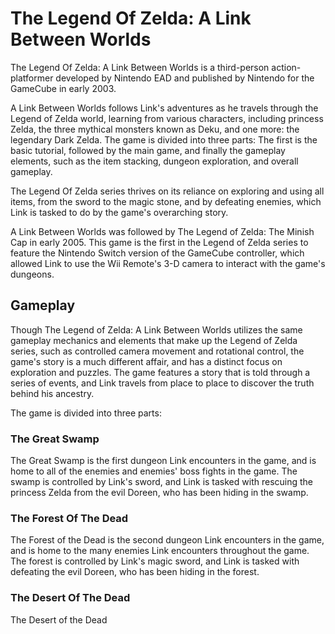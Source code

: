 # The Legend Of Zelda: A Link Between Worlds

The Legend Of Zelda: A Link Between Worlds is a third-person action-platformer developed by Nintendo EAD and published by Nintendo for the GameCube in early 2003.

A Link Between Worlds follows Link's adventures as he travels through the Legend of Zelda world, learning from various characters, including princess Zelda, the three mythical monsters known as Deku, and one more: the legendary Dark Zelda. The game is divided into three parts: The first is the basic tutorial, followed by the main game, and finally the gameplay elements, such as the item stacking, dungeon exploration, and overall gameplay.

The Legend Of Zelda series thrives on its reliance on exploring and using all items, from the sword to the magic stone, and by defeating enemies, which Link is tasked to do by the game's overarching story.

A Link Between Worlds was followed by The Legend of Zelda: The Minish Cap in early 2005. This game is the first in the Legend of Zelda series to feature the Nintendo Switch version of the GameCube controller, which allowed Link to use the Wii Remote's 3-D camera to interact with the game's dungeons.

## Gameplay

Though The Legend of Zelda: A Link Between Worlds utilizes the same gameplay mechanics and elements that make up the Legend of Zelda series, such as controlled camera movement and rotational control, the game's story is a much different affair, and has a distinct focus on exploration and puzzles. The game features a story that is told through a series of events, and Link travels from place to place to discover the truth behind his ancestry.

The game is divided into three parts:

### The Great Swamp

The Great Swamp is the first dungeon Link encounters in the game, and is home to all of the enemies and enemies' boss fights in the game. The swamp is controlled by Link's sword, and Link is tasked with rescuing the princess Zelda from the evil Doreen, who has been hiding in the swamp.

### The Forest Of The Dead

The Forest of the Dead is the second dungeon Link encounters in the game, and is home to the many enemies Link encounters throughout the game. The forest is controlled by Link's magic sword, and Link is tasked with defeating the evil Doreen, who has been hiding in the forest.

### The Desert Of The Dead

The Desert of the Dead